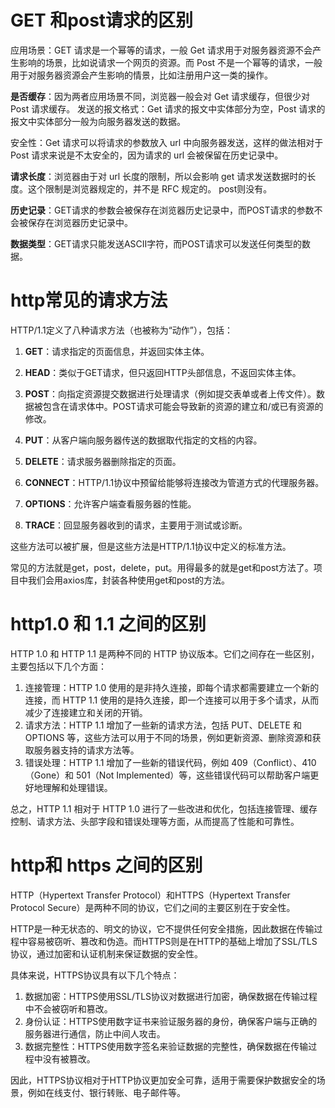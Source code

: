 # GET 和post请求的区别



应用场景：GET 请求是一个幂等的请求，一般 Get 请求用于对服务器资源不会产生影响的场景，比如说请求一个网页的资源。而 Post 不是一个幂等的请求，一般用于对服务器资源会产生影响的情景，比如注册用户这一类的操作。

 **是否缓存**：因为两者应用场景不同，浏览器一般会对 Get 请求缓存，但很少对 Post 请求缓存。 发送的报文格式：Get 请求的报文中实体部分为空，Post 请求的报文中实体部分一般为向服务器发送的数据。 

安全性：Get 请求可以将请求的参数放入 url 中向服务器发送，这样的做法相对于 Post 请求来说是不太安全的，因为请求的 url 会被保留在历史记录中。 

**请求长度**：浏览器由于对 url 长度的限制，所以会影响 get 请求发送数据时的长度。这个限制是浏览器规定的，并不是 RFC 规定的。 post则没有。

**历史记录**：GET请求的参数会被保存在浏览器历史记录中，而POST请求的参数不会被保存在浏览器历史记录中。

**数据类型**：GET请求只能发送ASCII字符，而POST请求可以发送任何类型的数据。





# http常见的请求方法

HTTP/1.1定义了八种请求方法（也被称为“动作”），包括：

1. **GET**：请求指定的页面信息，并返回实体主体。

2. **HEAD**：类似于GET请求，但只返回HTTP头部信息，不返回实体主体。

3. **POST**：向指定资源提交数据进行处理请求（例如提交表单或者上传文件）。数据被包含在请求体中。POST请求可能会导致新的资源的建立和/或已有资源的修改。

4. **PUT**：从客户端向服务器传送的数据取代指定的文档的内容。

5. **DELETE**：请求服务器删除指定的页面。

6. **CONNECT**：HTTP/1.1协议中预留给能够将连接改为管道方式的代理服务器。

7. **OPTIONS**：允许客户端查看服务器的性能。

8. **TRACE**：回显服务器收到的请求，主要用于测试或诊断。

这些方法可以被扩展，但是这些方法是HTTP/1.1协议中定义的标准方法。





常见的方法就是get，post，delete，put。用得最多的就是get和post方法了。项目中我们会用axios库，封装各种使用get和post的方法。





# http1.0 和 1.1 之间的区别

HTTP 1.0 和 HTTP 1.1 是两种不同的 HTTP 协议版本。它们之间存在一些区别，主要包括以下几个方面：

1. 连接管理：HTTP 1.0 使用的是非持久连接，即每个请求都需要建立一个新的连接，而 HTTP 1.1 使用的是持久连接，即一个连接可以用于多个请求，从而减少了连接建立和关闭的开销。
3. 请求方法：HTTP 1.1 增加了一些新的请求方法，包括 PUT、DELETE 和 OPTIONS 等，这些方法可以用于不同的场景，例如更新资源、删除资源和获取服务器支持的请求方法等。
5. 错误处理：HTTP 1.1 增加了一些新的错误代码，例如 409（Conflict）、410（Gone）和 501（Not Implemented）等，这些错误代码可以帮助客户端更好地理解和处理错误。

总之，HTTP 1.1 相对于 HTTP 1.0 进行了一些改进和优化，包括连接管理、缓存控制、请求方法、头部字段和错误处理等方面，从而提高了性能和可靠性。







# http和 https 之间的区别

HTTP（Hypertext Transfer Protocol）和HTTPS（Hypertext Transfer Protocol Secure）是两种不同的协议，它们之间的主要区别在于安全性。

HTTP是一种无状态的、明文的协议，它不提供任何安全措施，因此数据在传输过程中容易被窃听、篡改和伪造。而HTTPS则是在HTTP的基础上增加了SSL/TLS协议，通过加密和认证机制来保证数据的安全性。

具体来说，HTTPS协议具有以下几个特点：

1. 数据加密：HTTPS使用SSL/TLS协议对数据进行加密，确保数据在传输过程中不会被窃听和篡改。
2. 身份认证：HTTPS使用数字证书来验证服务器的身份，确保客户端与正确的服务器进行通信，防止中间人攻击。
3. 数据完整性：HTTPS使用数字签名来验证数据的完整性，确保数据在传输过程中没有被篡改。

因此，HTTPS协议相对于HTTP协议更加安全可靠，适用于需要保护数据安全的场景，例如在线支付、银行转账、电子邮件等。